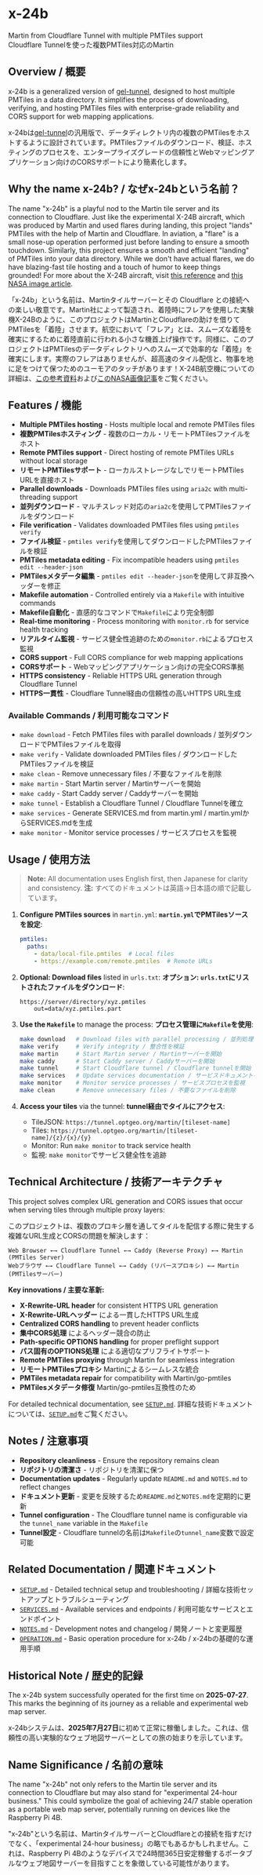 # x-24b

Martin from Cloudflare Tunnel with multiple PMTiles support  
Cloudflare Tunnelを使った複数PMTiles対応のMartin

## Overview / 概要

x-24b is a generalized version of [gel-tunnel](https://github.com/optgeo/gel-tunnel), designed to host multiple PMTiles in a data directory. It simplifies the process of downloading, verifying, and hosting PMTiles files with enterprise-grade reliability and CORS support for web mapping applications.

x-24bは[gel-tunnel](https://github.com/optgeo/gel-tunnel)の汎用版で、データディレクトリ内の複数のPMTilesをホストするように設計されています。PMTilesファイルのダウンロード、検証、ホスティングのプロセスを、エンタープライズグレードの信頼性とWebマッピングアプリケーション向けのCORSサポートにより簡素化します。

## Why the name x-24b? / なぜx-24bという名前？

The name "x-24b" is a playful nod to the Martin tile server and its connection to Cloudflare. Just like the experimental X-24B aircraft, which was produced by Martin and used flares during landing, this project "lands" PMTiles with the help of Martin and Cloudflare. In aviation, a "flare" is a small nose-up operation performed just before landing to ensure a smooth touchdown. Similarly, this project ensures a smooth and efficient "landing" of PMTiles into your data directory. While we don't have actual flares, we do have blazing-fast tile hosting and a touch of humor to keep things grounded! For more about the X-24B aircraft, visit [this reference](https://www.nationalmuseum.af.mil/Visit/Museum-Exhibits/Fact-Sheets/Display/Article/195762/martin-x-24b/) and [this NASA image article](https://www.nasa.gov/image-article/x-24b-lifting-body/).

「x-24b」という名前は、Martinタイルサーバーとその Cloudflare との接続への楽しい敬意です。Martin社によって製造され、着陸時にフレアを使用した実験機X-24Bのように、このプロジェクトはMartinとCloudflareの助けを借りてPMTilesを「着陸」させます。航空において「フレア」とは、スムーズな着陸を確実にするために着陸直前に行われる小さな機首上げ操作です。同様に、このプロジェクトはPMTilesのデータディレクトリへのスムーズで効率的な「着陸」を確実にします。実際のフレアはありませんが、超高速のタイル配信と、物事を地に足をつけて保つためのユーモアのタッチがあります！X-24B航空機についての詳細は、[この参考資料](https://www.nationalmuseum.af.mil/Visit/Museum-Exhibits/Fact-Sheets/Display/Article/195762/martin-x-24b/)および[このNASA画像記事](https://www.nasa.gov/image-article/x-24b-lifting-body/)をご覧ください。

## Features / 機能

- **Multiple PMTiles hosting** - Hosts multiple local and remote PMTiles files
- **複数PMTilesホスティング** - 複数のローカル・リモートPMTilesファイルをホスト
- **Remote PMTiles support** - Direct hosting of remote PMTiles URLs without local storage
- **リモートPMTilesサポート** - ローカルストレージなしでリモートPMTiles URLを直接ホスト
- **Parallel downloads** - Downloads PMTiles files using `aria2c` with multi-threading support
- **並列ダウンロード** - マルチスレッド対応の`aria2c`を使用してPMTilesファイルをダウンロード
- **File verification** - Validates downloaded PMTiles files using `pmtiles verify`
- **ファイル検証** - `pmtiles verify`を使用してダウンロードしたPMTilesファイルを検証
- **PMTiles metadata editing** - Fix incompatible headers using `pmtiles edit --header-json`
- **PMTilesメタデータ編集** - `pmtiles edit --header-json`を使用して非互換ヘッダーを修正
- **Makefile automation** - Controlled entirely via a `Makefile` with intuitive commands
- **Makefile自動化** - 直感的なコマンドで`Makefile`により完全制御
- **Real-time monitoring** - Process monitoring with `monitor.rb` for service health tracking
- **リアルタイム監視** - サービス健全性追跡のための`monitor.rb`によるプロセス監視
- **CORS support** - Full CORS compliance for web mapping applications
- **CORSサポート** - Webマッピングアプリケーション向けの完全CORS準拠
- **HTTPS consistency** - Reliable HTTPS URL generation through Cloudflare Tunnel
- **HTTPS一貫性** - Cloudflare Tunnel経由の信頼性の高いHTTPS URL生成

### Available Commands / 利用可能なコマンド

- `make download` - Fetch PMTiles files with parallel downloads / 並列ダウンロードでPMTilesファイルを取得
- `make verify` - Validate downloaded PMTiles files / ダウンロードしたPMTilesファイルを検証
- `make clean` - Remove unnecessary files / 不要なファイルを削除
- `make martin` - Start Martin server / Martinサーバーを開始
- `make caddy` - Start Caddy server / Caddyサーバーを開始
- `make tunnel` - Establish a Cloudflare Tunnel / Cloudflare Tunnelを確立
- `make services` - Generate SERVICES.md from martin.yml / martin.ymlからSERVICES.mdを生成
- `make monitor` - Monitor service processes / サービスプロセスを監視

## Usage / 使用方法

> **Note:** All documentation uses English first, then Japanese for clarity and consistency.
> **注:** すべてのドキュメントは英語→日本語の順で記載しています。

1. **Configure PMTiles sources** in `martin.yml`:
   **`martin.yml`でPMTilesソースを設定**:
   ```yaml
   pmtiles:
     paths:
       - data/local-file.pmtiles  # Local files
       - https://example.com/remote.pmtiles  # Remote URLs
   ```

2. **Optional: Download files** listed in `urls.txt`:
   **オプション: `urls.txt`にリストされたファイルをダウンロード**:
   ```
   https://server/directory/xyz.pmtiles
       out=data/xyz.pmtiles.part
   ```

3. **Use the `Makefile`** to manage the process:
   **プロセス管理に`Makefile`を使用**:
   ```bash
   make download   # Download files with parallel processing / 並列処理でファイルをダウンロード
   make verify     # Verify integrity / 整合性を検証
   make martin     # Start Martin server / Martinサーバーを開始
   make caddy      # Start Caddy server / Caddyサーバーを開始
   make tunnel     # Start Cloudflare tunnel / Cloudflare tunnelを開始
   make services   # Update services documentation / サービスドキュメントを更新
   make monitor    # Monitor service processes / サービスプロセスを監視
   make clean      # Remove unnecessary files / 不要なファイルを削除
   ```

3. **Access your tiles** via the tunnel:
   **tunnel経由でタイルにアクセス**:
   - TileJSON: `https://tunnel.optgeo.org/martin/[tileset-name]`
   - Tiles: `https://tunnel.optgeo.org/martin/[tileset-name]/{z}/{x}/{y}`
   - Monitor: Run `make monitor` to track service health
   - 監視: `make monitor`でサービス健全性を追跡

## Technical Architecture / 技術アーキテクチャ

This project solves complex URL generation and CORS issues that occur when serving tiles through multiple proxy layers:

このプロジェクトは、複数のプロキシ層を通してタイルを配信する際に発生する複雑なURL生成とCORSの問題を解決します：

```
Web Browser ←→ Cloudflare Tunnel ←→ Caddy (Reverse Proxy) ←→ Martin (PMTiles Server)
Webブラウザ ←→ Cloudflare Tunnel ←→ Caddy (リバースプロキシ) ←→ Martin (PMTilesサーバー)
```

**Key innovations / 主要な革新:**
- **X-Rewrite-URL header** for consistent HTTPS URL generation
- **X-Rewrite-URLヘッダー** による一貫したHTTPS URL生成
- **Centralized CORS handling** to prevent header conflicts  
- **集中CORS処理** によるヘッダー競合の防止
- **Path-specific OPTIONS handling** for proper preflight support
- **パス固有のOPTIONS処理** による適切なプリフライトサポート
- **Remote PMTiles proxying** through Martin for seamless integration
- **リモートPMTilesプロキシ** Martinによるシームレスな統合
- **PMTiles metadata repair** for compatibility with Martin/go-pmtiles
- **PMTilesメタデータ修復** Martin/go-pmtiles互換性のため

For detailed technical documentation, see [`SETUP.md`](SETUP.md).
詳細な技術ドキュメントについては、[`SETUP.md`](SETUP.md)をご覧ください。

## Notes / 注意事項

- **Repository cleanliness** - Ensure the repository remains clean
- **リポジトリの清潔さ** - リポジトリを清潔に保つ
- **Documentation updates** - Regularly update `README.md` and `NOTES.md` to reflect changes
- **ドキュメント更新** - 変更を反映するため`README.md`と`NOTES.md`を定期的に更新
- **Tunnel configuration** - The Cloudflare tunnel name is configurable via the `tunnel_name` variable in the `Makefile`
- **Tunnel設定** - Cloudflare tunnelの名前は`Makefile`の`tunnel_name`変数で設定可能

## Related Documentation / 関連ドキュメント

- [`SETUP.md`](SETUP.md) - Detailed technical setup and troubleshooting / 詳細な技術セットアップとトラブルシューティング
- [`SERVICES.md`](SERVICES.md) - Available services and endpoints / 利用可能なサービスとエンドポイント
- [`NOTES.md`](NOTES.md) - Development notes and changelog / 開発ノートと変更履歴
- [`OPERATION.md`](OPERATION.md) - Basic operation procedure for x-24b / x-24bの基礎的な運用手順

## Historical Note / 歴史的記録

The x-24b system successfully operated for the first time on **2025-07-27**. This marks the beginning of its journey as a reliable and experimental web map server.

x-24bシステムは、**2025年7月27日**に初めて正常に稼働しました。これは、信頼性の高い実験的なウェブ地図サーバーとしての旅の始まりを示しています。

## Name Significance / 名前の意味

The name "x-24b" not only refers to the Martin tile server and its connection to Cloudflare but may also stand for "experimental 24-hour business." This could symbolize the goal of achieving 24/7 stable operation as a portable web map server, potentially running on devices like the Raspberry Pi 4B.

"x-24b"という名前は、MartinタイルサーバーとCloudflareとの接続を指すだけでなく、「experimental 24-hour business」の略でもあるかもしれません。これは、Raspberry Pi 4Bのようなデバイスで24時間365日安定稼働するポータブルなウェブ地図サーバーを目指すことを象徴している可能性があります。
